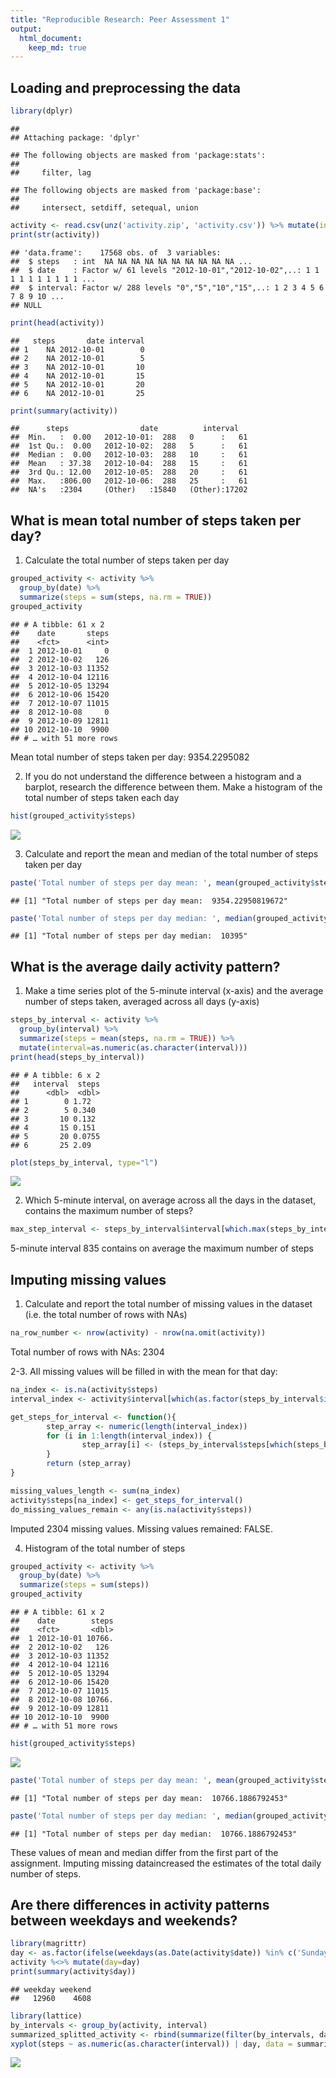 ```yaml
---
title: "Reproducible Research: Peer Assessment 1"
output: 
  html_document:
    keep_md: true
---
```




## Loading and preprocessing the data


```r
library(dplyr)
```

```
## 
## Attaching package: 'dplyr'
```

```
## The following objects are masked from 'package:stats':
## 
##     filter, lag
```

```
## The following objects are masked from 'package:base':
## 
##     intersect, setdiff, setequal, union
```

```r
activity <- read.csv(unz('activity.zip', 'activity.csv')) %>% mutate(interval=as.factor(interval))
print(str(activity))
```

```
## 'data.frame':	17568 obs. of  3 variables:
##  $ steps   : int  NA NA NA NA NA NA NA NA NA NA ...
##  $ date    : Factor w/ 61 levels "2012-10-01","2012-10-02",..: 1 1 1 1 1 1 1 1 1 1 ...
##  $ interval: Factor w/ 288 levels "0","5","10","15",..: 1 2 3 4 5 6 7 8 9 10 ...
## NULL
```

```r
print(head(activity))
```

```
##   steps       date interval
## 1    NA 2012-10-01        0
## 2    NA 2012-10-01        5
## 3    NA 2012-10-01       10
## 4    NA 2012-10-01       15
## 5    NA 2012-10-01       20
## 6    NA 2012-10-01       25
```

```r
print(summary(activity))
```

```
##      steps                date          interval    
##  Min.   :  0.00   2012-10-01:  288   0      :   61  
##  1st Qu.:  0.00   2012-10-02:  288   5      :   61  
##  Median :  0.00   2012-10-03:  288   10     :   61  
##  Mean   : 37.38   2012-10-04:  288   15     :   61  
##  3rd Qu.: 12.00   2012-10-05:  288   20     :   61  
##  Max.   :806.00   2012-10-06:  288   25     :   61  
##  NA's   :2304     (Other)   :15840   (Other):17202
```


## What is mean total number of steps taken per day?

1. Calculate the total number of steps taken per day


```r
grouped_activity <- activity %>% 
  group_by(date) %>%
  summarize(steps = sum(steps, na.rm = TRUE))
grouped_activity
```

```
## # A tibble: 61 x 2
##    date       steps
##    <fct>      <int>
##  1 2012-10-01     0
##  2 2012-10-02   126
##  3 2012-10-03 11352
##  4 2012-10-04 12116
##  5 2012-10-05 13294
##  6 2012-10-06 15420
##  7 2012-10-07 11015
##  8 2012-10-08     0
##  9 2012-10-09 12811
## 10 2012-10-10  9900
## # … with 51 more rows
```
Mean total number of steps taken per day: 9354.2295082

2. If you do not understand the difference between a histogram and a barplot, research the difference between them. Make a histogram of the total number of steps taken each day


```r
hist(grouped_activity$steps)
```

![](figure/histogram-1.png)<!-- -->

3. Calculate and report the mean and median of the total number of steps taken per day


```r
paste('Total number of steps per day mean: ', mean(grouped_activity$steps, na.rm = TRUE))
```

```
## [1] "Total number of steps per day mean:  9354.22950819672"
```

```r
paste('Total number of steps per day median: ', median(grouped_activity$steps, na.rm = TRUE))
```

```
## [1] "Total number of steps per day median:  10395"
```

## What is the average daily activity pattern?

1. Make a time series plot of the 5-minute interval (x-axis) and the average number of steps taken, averaged across all days (y-axis)


```r
steps_by_interval <- activity %>% 
  group_by(interval) %>%
  summarize(steps = mean(steps, na.rm = TRUE)) %>%
  mutate(interval=as.numeric(as.character(interval)))
print(head(steps_by_interval))
```

```
## # A tibble: 6 x 2
##   interval  steps
##      <dbl>  <dbl>
## 1        0 1.72  
## 2        5 0.340 
## 3       10 0.132 
## 4       15 0.151 
## 5       20 0.0755
## 6       25 2.09
```

```r
plot(steps_by_interval, type="l")
```

![](figure/time_series-1.png)<!-- -->

2. Which 5-minute interval, on average across all the days in the dataset, contains the maximum number of steps?


```r
max_step_interval <- steps_by_interval$interval[which.max(steps_by_interval$steps)]
```
5-minute interval 835 contains on average the maximum number of steps


## Imputing missing values

1. Calculate and report the total number of missing values in the dataset (i.e. the total number of rows with NAs)


```r
na_row_number <- nrow(activity) - nrow(na.omit(activity))
```
Total number of rows with NAs: 2304

2-3. All missing values will be filled in with the mean for that day:


```r
na_index <- is.na(activity$steps)
interval_index <- activity$interval[which(as.factor(steps_by_interval$interval) == activity$interval[na_index])]

get_steps_for_interval <- function(){
        step_array <- numeric(length(interval_index))
        for (i in 1:length(interval_index)) {
                step_array[i] <- (steps_by_interval$steps[which(steps_by_interval$interval == interval_index[i])])
        }
        return (step_array)
}

missing_values_length <- sum(na_index)
activity$steps[na_index] <- get_steps_for_interval()
do_missing_values_remain <- any(is.na(activity$steps))
```
Imputed 2304 missing values. Missing values remained: FALSE.

4. Histogram of the total number of steps


```r
grouped_activity <- activity %>% 
  group_by(date) %>%
  summarize(steps = sum(steps))
grouped_activity
```

```
## # A tibble: 61 x 2
##    date        steps
##    <fct>       <dbl>
##  1 2012-10-01 10766.
##  2 2012-10-02   126 
##  3 2012-10-03 11352 
##  4 2012-10-04 12116 
##  5 2012-10-05 13294 
##  6 2012-10-06 15420 
##  7 2012-10-07 11015 
##  8 2012-10-08 10766.
##  9 2012-10-09 12811 
## 10 2012-10-10  9900 
## # … with 51 more rows
```

```r
hist(grouped_activity$steps)
```

![](figure/histogram2-1.png)<!-- -->

```r
paste('Total number of steps per day mean: ', mean(grouped_activity$steps))
```

```
## [1] "Total number of steps per day mean:  10766.1886792453"
```

```r
paste('Total number of steps per day median: ', median(grouped_activity$steps))
```

```
## [1] "Total number of steps per day median:  10766.1886792453"
```

These values of mean and median differ from the first part of the assignment. 
Imputing missing dataincreased the estimates of the total daily number of steps.


## Are there differences in activity patterns between weekdays and weekends?


```r
library(magrittr)
day <- as.factor(ifelse(weekdays(as.Date(activity$date)) %in% c('Sunday', 'Saturday'), 'weekend', 'weekday'))
activity %<>% mutate(day=day)
print(summary(activity$day))
```

```
## weekday weekend 
##   12960    4608
```


```r
library(lattice)
by_intervals <- group_by(activity, interval)
summarized_splitted_activity <- rbind(summarize(filter(by_intervals, day == 'weekend'), steps = mean(steps), day = 'weekend'), summarize(filter(by_intervals, day == 'weekday'), steps = mean(steps), day = 'weekday'))
xyplot(steps ~ as.numeric(as.character(interval)) | day, data = summarized_splitted_activity, type='l', layout = c(1, 2), xlab = 'Interval', ylab='Number of steps') ## Plot with 2 panels
```

![](figure/panel_plot-1.png)<!-- -->

